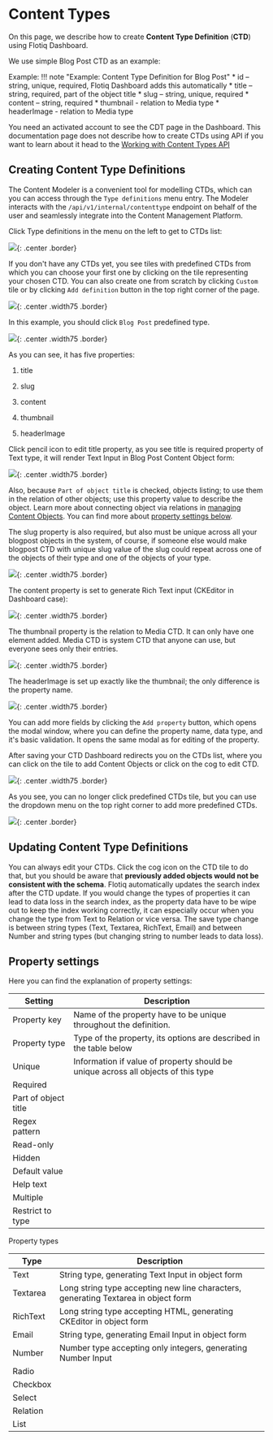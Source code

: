 # Content Types

On this page, we describe how to create **Content Type Definition** (**CTD**) using Flotiq Dashboard. 

We use simple Blog Post CTD as an example:

Example: 
!!! note "Example: Content Type Definition for Blog Post"
    * id – string, unique, required, Flotiq Dashboard adds this automatically
    * title – string, required, part of the object title
    * slug – string, unique, required 
    * content – string, required
    * thumbnail - relation to Media type
    * headerImage - relation to Media type

You need an activated account to see the CDT page in the Dashboard. This documentation page does not describe how to create CTDs using API if you want to learn about it head to the [Working with Content Types API](../API/content-types.md)

## Creating Content Type Definitions

The Content Modeler is a convenient tool for modelling CTDs, which can you can access through the ``Type definitions`` menu entry.
The Modeler interacts with the ``/api/v1/internal/contenttype`` endpoint on behalf of the user and seamlessly integrate into the Content Management Platform.

Click Type definitions in the menu on the left to get to CTDs list:

![](images/TypeDefinitionsMenu.png){: .center .border}

If you don't have any CTDs yet, you see tiles with predefined CTDs from which you can choose your first one by clicking on the tile representing your chosen CTD. You can also create one from scratch by clicking `Custom` tile or by clicking `Add definition` button in the top right corner of the page.

![](images/TypeDefinitionsTiles.png){: .center .width75 .border}

In this example, you should click `Blog Post` predefined type.

![](images/AddContentTypeDefinitions.png){: .center .width75 .border}

As you can see, it has five properties:

1. title

2. slug

3. content

4. thumbnail

5. headerImage
    

Click pencil icon to edit title property, as you see title is required property of Text type, it will render Text Input in Blog Post Content Object form:

![](images/AddContentTypeDefinitionsTitle.png){: .center .width75 .border}

Also, because `Part of object title` is checked, objects listing; to use them in the relation of other objects; use this property value to describe the object. Learn more about connecting object via relations in [managing Content Objects](content-objects.md#Relations). You can find more about [property settings below](#property-settings).

The slug property is also required, but also must be unique across all your blogpost objects in the system, of course, if someone else would make blogpost CTD with unique slug value of the slug could repeat across one of the objects of their type and one of the objects of your type.

![](images/AddContentTypeDefinitionsSlug.png){: .center .width75 .border}

The content property is set to generate Rich Text input (CKEditor in Dashboard case):

![](images/AddContentTypeDefinitionsContent.png){: .center .width75 .border}

The thumbnail property is the relation to Media CTD. It can only have one element added. Media CTD is system CTD that anyone can use, but everyone sees only their entries.

![](images/AddContentTypeDefinitionsThumbnail.png){: .center .width75 .border}

The headerImage is set up exactly like the thumbnail; the only difference is the property name.

![](images/AddContentTypeDefinitionsHeaderImage.png){: .center .width75 .border}

You can add more fields by clicking the `Add property` button, which opens the modal window, where you can define the property name, data type, and it's basic validation. It opens the same modal as for editing of the property.

After saving your CTD Dashboard redirects you on the CTDs list, where you can click on the tile to add Content Objects or click on the cog to edit CTD.

![](images/TypeDefinitionsList.png){: .center .width75 .border}

As you see, you can no longer click predefined CTDs tile, but you can use the dropdown menu on the top right corner to add more predefined CTDs.

![](images/TypeDefinitionsAddButton.png){: .center .border}

## Updating Content Type Definitions

You can always edit your CTDs. Click the cog icon on the CTD tile to do that, but you should be aware that **previously added objects would not be consistent with the schema**. Flotiq automatically updates the search index after the CTD update. If you would change the types of properties it can lead to data loss in the search index, as the property data have to be wipe out to keep the index working correctly, it can especially occur when you change the type from Text to Relation or vice versa. The save type change is between string types (Text, Textarea, RichText, Email) and between Number and string types (but changing string to number leads to data loss).

## Property settings

Here you can find the explanation of property settings:

| Setting | Description |
| ------- | ----------- |
| Property key | Name of the property have to be unique throughout the definition. |
| Property type | Type of the property, its options are described in the table below |
| Unique | Information if value of property should be unique across all objects of this type |
| Required |
| Part of object title |
| Regex pattern |
| Read-only |
| Hidden | 
| Default value |
| Help text |
| Multiple |
| Restrict to type |


Property types

| Type | Description |
| ---- | ----------- |
| Text | String type, generating Text Input in object form |
| Textarea | Long string type accepting new line characters, generating Textarea in object form |
| RichText | Long string type accepting HTML, generating CKEditor in object form |
| Email | String type, generating Email Input in object form |
| Number | Number type accepting only integers, generating Number Input |
| Radio |
| Checkbox |
| Select |
| Relation |
| List |
